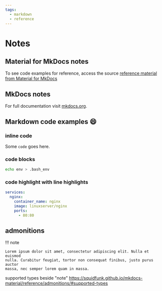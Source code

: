 ```yaml
---
tags:
  - markdown
  - reference
---
```


# Notes

## Material for MkDocs notes

To see code examples for reference, access the source <a href="https://squidfunk.github.io/mkdocs-material/reference/" target="_blank">reference material from Material for MkDocs</a>

## MkDocs notes

For full documentation visit [mkdocs.org](https://www.mkdocs.org).

## Markdown code examples :smile:

### inline code

Some `code` goes here.

### code blocks

``` bash
echo env > .bash_env
```

### code highlight with line highlights

``` yaml hl_lines="4"
services:
  nginx:
    container_name: nginx
    image: linuxserver/nginx
    ports:
      - 80:80
```

## admonitions

!!! note

    Lorem ipsum dolor sit amet, consectetur adipiscing elit. Nulla et euismod
    nulla. Curabitur feugiat, tortor non consequat finibus, justo purus auctor
    massa, nec semper lorem quam in massa.

supported types beside "note" 
https://squidfunk.github.io/mkdocs-material/reference/admonitions/#supported-types